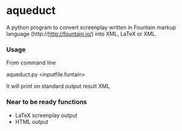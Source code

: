 aqueduct
========

A python program to convert screenplay written in Fountain markup language (http://http://fountain.io/) into XML, LaTeX or XML.

### Usage

From command line

aqueduct.py <inputfile.funtain>

It will print on standard output result XML

### Near to be ready functions

- LaTeX screenplay output
- HTML output
